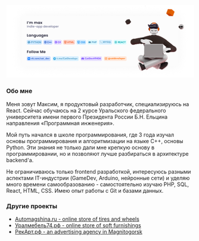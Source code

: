 [![Header](https://github.com/CatDevelop/CatDevelop/blob/main/GitHubInfo.png)](https://vk.com/cat_dev)
### Обо мне
Меня зовут Максим, я продуктовый разработчик, специализируюсь на React.
Cейчас обучаюсь на 2 курсе Уральского федерального университета имени первого Президента России Б.Н. Ельцина направления «Программная инженерия».

Мой путь начался в школе программирования, где 3 года изучал основы программирования и алгоритмизации на языке C++, основы Python. Эти знания не только дали мне крепкую основу в программировании, но и позволяют лучше разбираться в архитектуре backend'a.

Не ограничиваюсь только frontend разработкой, интересуюсь разными аспектами IT-индустрии (GameDev, Arduino, нейронные сети) и уделяю много времени самообразованию - самостоятельно изучаю PHP, SQL, React, HTML, CSS. Имею опыт работы с Git и базами данных.

### Другие проекты
- [Automagshina.ru - online store of tires and wheels](https://automagshina.ru/)
- [Уралмебель74.рф - online store of soft furnishings](https://уралмебель74.рф/)
- [РекАрт.рф - an advertising agency in Magnitogorsk](https://рекарт.рф/)
